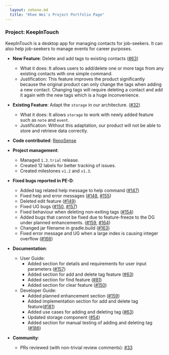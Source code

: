 ```yaml
---
  layout: zekone.md
  title: "Khee Wei's Project Portfolio Page"
---
```


### Project: KeepInTouch

KeepInTouch is a desktop app for managing contacts for job-seekers. It can also help job-seekers to manage events for career purposes.

* **New Feature**: Delete and add tags to existing contacts ([\#63](https://github.com/AY2324S1-CS2103T-W16-1/tp/pull/63))
  * What it does: It allows users to add/delete one or more tags from any existing contacts with one simple command.
  * Justification: This feature improves the product significantly because the original product can only change the tags when adding a new contact. Changing tags will require deleting a contact and add it again with the new tags which is a huge inconvenience.

* **Existing Feature**: Adapt the `storage` in our architecture. ([\#32](https://github.com/AY2324S1-CS2103T-W16-1/tp/pull/32))
  * What it does: It allows `storage` to work with newly added feature such as `note` and `event`.
  * Justification: Without this adaptation, our product will not be able to store and retrieve data correctly.

* **Code contributed**: [RepoSense](https://nus-cs2103-ay2324s1.github.io/tp-dashboard/?search=zekone&sort=groupTitle&sortWithin=title&timeframe=commit&mergegroup=&groupSelect=groupByRepos&breakdown=true&checkedFileTypes=docs~functional-code~test-code&since=2023-09-22)

* **Project management**:
  * Managed `1.3.trial` release.
  * Created 12 labels for better tracking of issues.
  * Created milestones `v1.2` and `v1.3`.
 
* **Fixed bugs reported in PE-D**:
  * Added tag related help message to help command ([\#147](https://github.com/AY2324S1-CS2103T-W16-1/tp/pull/147))
  * Fixed help and error messages ([\#148](https://github.com/AY2324S1-CS2103T-W16-1/tp/pull/148), [\#155](https://github.com/AY2324S1-CS2103T-W16-1/tp/pull/155))
  * Deleted edit feature ([\#149](https://github.com/AY2324S1-CS2103T-W16-1/tp/pull/149))
  * Fixed UG bugs ([\#150](https://github.com/AY2324S1-CS2103T-W16-1/tp/pull/150), [\#157](https://github.com/AY2324S1-CS2103T-W16-1/tp/pull/157))
  * Fixed behaviour when deleting non-exiting tags ([\#154](https://github.com/AY2324S1-CS2103T-W16-1/tp/pull/154))
  * Added bugs that cannot be fixed due to feature-freeze to the DG under planned enhancements. ([\#159](https://github.com/AY2324S1-CS2103T-W16-1/tp/pull/159), [\#164](https://github.com/AY2324S1-CS2103T-W16-1/tp/pull/164))
  * Changed jar filename in gradle.build ([\#163](https://github.com/AY2324S1-CS2103T-W16-1/tp/pull/163))
  * Fixed error message and UG when a large index is causing integer overflow ([\#166](https://github.com/AY2324S1-CS2103T-W16-1/tp/pull/166))

* **Documentation**:
  * User Guide:
    * Added section for details and requirements for user input parameters ([\#157](https://github.com/AY2324S1-CS2103T-W16-1/tp/pull/157))
    * Added section for add and delete tag feature ([\#63](https://github.com/AY2324S1-CS2103T-W16-1/tp/pull/63))
    * Added section for find feature ([\#81](https://github.com/AY2324S1-CS2103T-W16-1/tp/pull/81))
    * Added section for clear feature ([\#150](https://github.com/AY2324S1-CS2103T-W16-1/tp/pull/150))
  * Developer Guide:
    * Added planned enhancement section ([\#159](https://github.com/AY2324S1-CS2103T-W16-1/tp/pull/159))
    * Added implementation section for add and delete tag feature([\#181](https://github.com/AY2324S1-CS2103T-W16-1/tp/pull/181))
    * Added use cases for adding and deleting tag ([\#63](https://github.com/AY2324S1-CS2103T-W16-1/tp/pull/63))
    * Updated storage component ([\#54](https://github.com/AY2324S1-CS2103T-W16-1/tp/pull/54))
    * Added section for manual testing of adding and deleting tag ([\#186](https://github.com/AY2324S1-CS2103T-W16-1/tp/pull/186))

* **Community**:
  * PRs reviewed (with non-trivial review comments): [\#33](https://github.com/AY2324S1-CS2103T-W16-1/tp/pull/33)
